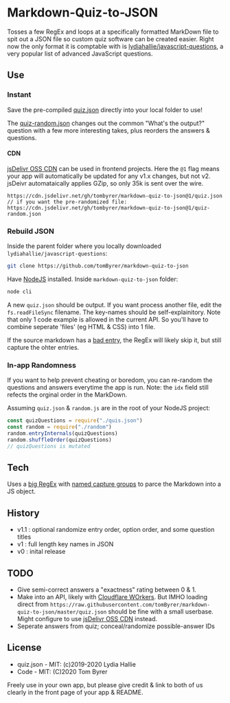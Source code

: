 # Markdown-Quiz-to-JSON

Tosses a few RegEx and loops at a specifically formatted MarkDown file to spit out a JSON file so custom quiz software can be created easier.  Right now the only format it is comptable with is [lydiahallie/javascript-questions](https://github.com/lydiahallie/javascript-questions), a very popular list of advanced JavaScript questions.


## Use

### Instant

Save the pre-compiled [quiz.json](https://raw.githubusercontent.com/tomByrer/markdown-quiz-to-json/master/quiz.json) directly into your local folder to use!

The [quiz-random.json](https://raw.githubusercontent.com/tomByrer/markdown-quiz-to-json/master/quiz-random.json) changes out the common "What's the output?" question with a few more interesting takes, plus reorders the answers & questions.

#### CDN

[jsDelivr OSS CDN]() can be used in frontend projects.  Here the `@1` flag means your app will automatically be updated for any v1.x changes, but not v2.  jsDeivr automataically applies GZip, so only 35k is sent over the wire.

```
https://cdn.jsdelivr.net/gh/tombyrer/markdown-quiz-to-json@1/quiz.json
// if you want the pre-randomized file:
https://cdn.jsdelivr.net/gh/tombyrer/markdown-quiz-to-json@1/quiz-random.json
```

### Rebuild JSON

Inside the parent folder where you locally downloaded `lydiahallie/javascript-questions`:

```bash
git clone https://github.com/tomByrer/markdown-quiz-to-json
```

Have [NodeJS](https://nodejs.org/) installed.  Inside `markdown-quiz-to-json` folder:

```bash
node cli
```

 A new 	`quiz.json` should be output.  If you want process another file, edit the `fs.readFileSync` filename.  The key-names should be self-explainitory.   Note that only 1 code example is allowed in the current API.  So you'll have to combine seperate 'files' (eg HTML & CSS) into 1 file.

If the source markdown has a [bad entry](https://github.com/lydiahallie/javascript-questions/pull/385), the RegEx will likely skip it, but still capture the ohter entries.

### In-app Randomness

If you want to help prevent cheating or boredom, you can re-random the questions and answers everytime the app is run.  Note: the `idx` field still refects the orginal order in the MarkDown.

Assuming `quiz.json` & `random.js` are in the root of your NodeJS project:

```js
const quizQuestions = require("./quis.json")
const random = require("./random")
random.entryInternals(quizQuestions)
random.shuffleOrder(quizQuestions)
// quizQuestions is mutated
```


## Tech

Uses a [big RegEx](https://regex101.com/r/hFfT0M/10) with [named capture groups](https://2ality.com/2017/05/regexp-named-capture-groups.html) to parce the Markdown into a JS object.


## History

* v1.1 : optional randomize entry order, option order, and some question titles
* v1 : full length key names in JSON
* v0 : inital release


## TODO

* Give semi-correct answers a "exactness" rating between 0 & 1.
* Make into an API, likely with [Cloudflare WOrkers](https://github.com/tomByrer/awesome-cloudflare-workers).  But IMHO loading direct from
`https://raw.githubusercontent.com/tomByrer/markdown-quiz-to-json/master/quiz.json`
should be fine with a small userbase.  Might configure to use [jsDelivr OSS CDN](https://www.jsdelivr.com/) instead.
* Seperate answers from quiz; conceal/randomize possible-answer IDs


## License

* quiz.json -  MIT: (c)2019-2020 Lydia Hallie
* Code - MIT: (C)2020 Tom Byrer

Freely use in your own app, but please give credit & link to both of us clearly in the front page of your app & README.

